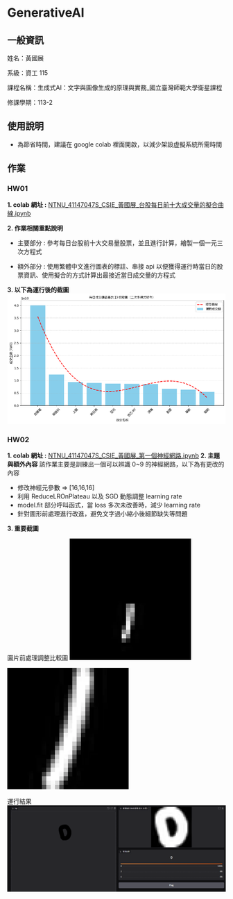 # GenerativeAI 

## 一般資訊 
姓名：黃國展

系級：資工 115 

課程名稱：生成式AI：文字與圖像生成的原理與實務_國立臺灣師範大學衛星課程

修課學期：113-2

## 使用說明 
 - 為節省時間，建議在 google colab 裡面開啟，以減少架設虛擬系統所需時間

## 作業

### HW01
**1. colab 網址 :**
[NTNU_41147047S_CSIE_黃國展_台股每日前十大成交量的擬合曲線.ipynb](https://colab.research.google.com/drive/10wTASH33ZNQgUuLIxnmcH6ymNYb-TrAF?usp=drive_linkLinks)

**2. 作業相關重點說明**
 - 主要部分 : 參考每日台股前十大交易量股票，並且進行計算，繪製一個一元三次方程式

 - 額外部分 : 使用繁體中文進行圖表的標註、串接 api 以便獲得運行時當日的股票資訊、使用擬合的方式計算出最接近當日成交量的方程式

**3. 以下為運行後的截圖**
![HW01_0218](img/HW01/output_0218.png)

### HW02 
**1. colab 網址 :**
[NTNU_41147047S_CSIE_黃國展_第一個神經網路.ipynb](https://colab.research.google.com/drive/1BpF-ga4kQRrdqR6OyWO_Aq1ITk7iB7vQ#scrollTo=FWK0fgKgCHa7)
**2. 主題與額外內容**
該作業主要是訓練出一個可以辨識 0~9 的神經網路，以下為有更改的內容

 - 修改神經元參數 => [16,16,16]
 - 利用 ReduceLROnPlateau 以及 SGD 動態調整 learning rate
 - model.fit 部分呼叫函式，當 loss 多次未改善時，減少 learning rate
 - 針對圖形前處理進行改進，避免文字過小縮小後細節缺失等問題

**3. 重要截圖**

圖片前處理調整比較圖
![before](img\HW02\before.webp)

![after](img\HW02\after.webp)

運行結果
![result](img\HW02\result.png)
